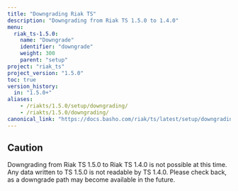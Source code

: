 ```yaml
---
title: "Downgrading Riak TS"
description: "Downgrading from Riak TS 1.5.0 to 1.4.0"
menu:
  riak_ts-1.5.0:
    name: "Downgrade"
    identifier: "downgrade"
    weight: 300
    parent: "setup"
project: "riak_ts"
project_version: "1.5.0"
toc: true
version_history:
  in: "1.5.0+"
aliases:
    - /riakts/1.5.0/setup/downgrading/
    - /riakts/1.5.0/downgrading/
canonical_link: "https://docs.basho.com/riak/ts/latest/setup/downgrading/"
---
```


## Caution

Downgrading from Riak TS 1.5.0 to Riak TS 1.4.0 is not possible at this time. Any data written to TS 1.5.0 is not readable by TS 1.4.0. Please check back, as a downgrade path may become available in the future.
